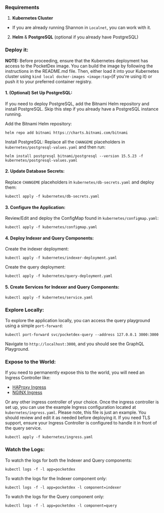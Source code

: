 ### Requirements

1. **Kubernetes Cluster**
  * If you are already running Shannon in `Localnet`, you can work with it.
2. **Helm** & **PostgreSQL** (optional if you already have PostgreSQL)

### Deploy it:

**NOTE:** Before proceeding, ensure that the Kubernetes deployment has access to the PocketDex image.
You can build the image by following the instructions in the README.md file.
Then, either load it into your Kubernetes cluster using `kind local docker-images <image:tag>`(if you're using it) or
push it to your preferred container registry.

#### 1. (Optional) Set Up PostgreSQL:

If you need to deploy PostgreSQL, add the Bitnami Helm repository and install PostgreSQL. Skip this step if you already
have a PostgreSQL instance running.

Add the Bitnami Helm repository:

```shell
helm repo add bitnami https://charts.bitnami.com/bitnami
```

Install PostgreSQL:
Replace all the `CHANGEME` placeholders in `kubernetes/postgresql-values.yaml` and then run:

```shell
helm install postgresql bitnami/postgresql --version 15.5.23 -f kubernetes/postgresql-values.yaml
```

#### 2. Update Database Secrets:

Replace `CHANGEME` placeholders in `kubernetes/db-secrets.yaml` and deploy them:

```shell
kubectl apply -f kubernetes/db-secrets.yaml
```

#### 3. Configure the Application:

Review/Edit and deploy the ConfigMap found in `kubernetes/configmap.yaml`:

```shell
kubectl apply -f kubernetes/configmap.yaml
```

#### 4. Deploy Indexer and Query Components:

Create the indexer deployment:

```shell
kubectl apply -f kubernetes/indexer-deployment.yaml
```

Create the query deployment:

```shell
kubectl apply -f kubernetes/query-deployment.yaml
```

#### 5. Create Services for Indexer and Query Components:

```shell
kubectl apply -f kubernetes/service.yaml
```

### Explore Locally:

To explore the application locally, you can access the query playground using a simple `port-forward`:

```shell
kubectl port-forward svc/pocketdex-query --address 127.0.0.1 3000:3000
```

Navigate to `http://localhost:3000`, and you should see the GraphQL Playground.

### Expose to the World:

If you need to permanently expose this to the world, you will need an Ingress Controller like:

* [HAProxy Ingress](https://artifacthub.io/packages/helm/haproxy-ingress/haproxy-ingress)
* [NGINX Ingress](https://artifacthub.io/packages/helm/nginx-ingress-chart/nginx-ingress)

Or any other ingress controller of your choice.
Once the ingress controller is set up, you can use the example Ingress configuration located at
`kubernetes/ingress.yaml`.
Please note, this file is just an example. You should review and edit it as needed before deploying it.
If you need TLS support, ensure your Ingress Controller is configured to handle it in front of the query service.

```shell
kubectl apply -f kubernetes/ingress.yaml
```

### Watch the Logs:

To watch the logs for both the Indexer and Query components:

```shell
kubectl logs -f -l app=pocketdex
```

To watch the logs for the Indexer component only:

```shell
kubectl logs -f -l app=pocketdex -l component=indexer
```

To watch the logs for the Query component only:

```shell
kubectl logs -f -l app=pocketdex -l component=query
```
